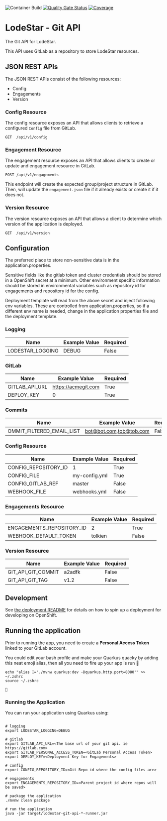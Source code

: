 ![Container Build](https://github.com/rht-labs/lodestar-git-api/workflows/Container%20Build/badge.svg) [![Quality Gate Status](https://sonarcloud.io/api/project_badges/measure?project=com.redhat.labs%3Alodestar-git-api&metric=alert_status)](https://sonarcloud.io/dashboard?id=com.redhat.labs%3Alodestar-git-api) [![Coverage](https://sonarcloud.io/api/project_badges/measure?project=com.redhat.labs%3Alodestar-git-api&metric=coverage)](https://sonarcloud.io/dashboard?id=com.redhat.labs%3Alodestar-git-api)

# LodeStar - Git API

The Git API for LodeStar.

This API uses GitLab as a repository to store LodeStar resources.

## JSON REST APIs

The JSON REST APIs consist of the following resources:

* Config
* Engagements
* Version

### Config Resource

The config resource exposes an API that allows clients to retrieve a configured `Config` file from GitLab.

```
GET  /api/v1/config
```

### Engagement Resource

The engagement resource exposes an API that allows clients to create or update and engagement resource in GitLab.

```
POST /api/v1/engagements
```

This endpoint will create the expected group/project structure in GitLab.  Then, will update the `engagement.json` file if it already exists or create it if it does not.

### Version Resource

The version resource exposes an API that allows a client to determine which version of the application is deployed.

```
GET  /api/v1/version
```

## Configuration

The preferred place to store non-sensitive data is in the application.properties.

Sensitive fields like the gitlab token and cluster credentials should be stored in a OpenShift secret at a minimum. Other environment specific information should be stored in environmental variables such as repository id for engagements and repository id for the config.

Deployment template will read from the above secret and inject following env variables. These are controlled from application.properties, so if a different env name is needed, change in the application properties file and the deployment template.

### Logging

| Name | Example Value | Required |
|------|---------------|----------|
| LODESTAR_LOGGING | DEBUG | False |

### GitLab

| Name | Example Value | Required |
|------|---------------|----------|
| GITLAB_API_URL | https://acmegit.com | True |
| DEPLOY_KEY | 0 | True |

### Commits

| Name | Example Value | Required |
|------|---------------|----------|
| OMMIT_FILTERED_EMAIL_LIST | bot@bot.com,tob@tob.com | False |

### Config Resource 

| Name | Example Value | Required |
|------|---------------|----------|
| CONFIG_REPOSITORY_ID | 1 | True |
| CONFIG_FILE | my-config.yml | True |
| CONFIG_GITLAB_REF | master | False |
| WEBHOOK_FILE | webhooks.yml | False |

### Engagements Resource

| Name | Example Value | Required |
|------|---------------|----------|
| ENGAGEMENTS_REPOSITORY_ID | 2 | True |
| WEBHOOK_DEFAULT_TOKEN | tolkien | False | 

### Version Resource

| Name | Example Value | Required |
|------|---------------|----------|
| GIT_API_GIT_COMMIT | a2adfk | False |
| GIT_API_GIT_TAG | v1.2 | False |

## Development

See [the deployment README](deployment/README.md) for details on how to spin up a deployment for developing on OpenShift.


## Running the application

Prior to running the app, you need to create a **Personal Access Token** linked to your GitLab account.

You could edit your bash profile and make your Quarkus quacky by adding this neat emoji alias, then all you need to fire up your  app is run 🦆
```
echo "alias 🦆='./mvnw quarkus:dev -Dquarkus.http.port=8080'" >> ~/.zshrc
source ~/.zshrc

🦆
```

### Running the Application 

You can run your application using Quarkus using:

```

# logging
export LODESTAR_LOGGING=DEBUG

# gitlab
export GITLAB_API_URL=<The base url of your git api. ie https://gitlab.com>
export GITLAB_PERSONAL_ACCESS_TOKEN=<GitLab Personal Access Token>
export DEPLOY_KEY=<Deployment Key for Engagements>

# config 
export CONFIG_REPOSITORY_ID=<Git Repo id where the config files are>

# engagements
export ENGAGEMENTS_REPOSITORY_ID=<Parent project id where repos will be saved>

# package the application
./mvnw clean package

# run the application
java -jar target/lodestar-git-api-*-runner.jar
```
